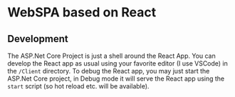 # WebSPA based on React

## Development
The ASP.Net Core Project is just a shell around the React App. You can develop the React app as usual using your favorite editor (I use VSCode) in the `/Client` directory. To debug the React app, you may just start the ASP.Net Core project, in Debug mode it will serve the React app using the `start` script (so hot reload etc. will be available).